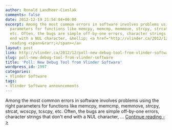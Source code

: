 ```yaml
---
author: Ronald Landheer-Cieslak
comments: false
date: 2012-12-19 21:54:04+00:00
excerpt: Among the most common errors in software involves problems using the right
  parameters for functions like memcpy, memcmp, memmove, strcpy, strcat, wcscpy, tcscpy,
  etc. Often, the bugs are simple off-by-one errors, character strings that don&rsquo;t
  end with a NUL character, &hellip; <a href="http://vlinder.ca/2012/12/poll-new-debug-tool-from-vlinder-software/">Continue
  reading <span>&rarr;</span></a>
layout: post
link: http://vlinder.ca/2012/12/poll-new-debug-tool-from-vlinder-software/
slug: poll-new-debug-tool-from-vlinder-software
title: 'Poll: New Debug Tool from Vlinder Software'
wordpress_id: 1997
categories:
- Vlinder Software
tags:
- Vlinder Software announcements
---
```


Among the most common errors in software involves problems using the right parameters for functions like memcpy, memcmp, memmove, strcpy, strcat, wcscpy, tcscpy, etc. Often, the bugs are simple off-by-one errors, character strings that don't end with a NUL character, … [Continue reading ->](http://vlinder.ca/2012/12/poll-new-debug-tool-from-vlinder-software/)
